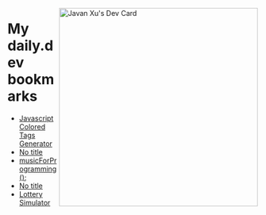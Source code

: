 
<a href="https://app.daily.dev/JavanXU"><img align="right" src="https://api.daily.dev/devcards/e45a150971844cd6959a94bb94e861ea.png?r=quw" width="400" alt="Javan Xu's Dev Card"/></a>

# My daily.dev bookmarks
<!-- daily.dev BOOKMARKS:START -->
- [Javascript Colored Tags Generator](https://app.daily.dev/posts/YTtp0CeAD?utm_source=rss&utm_medium=bookmarks&utm_campaign=6ueXw3FRNQzpNtewCDbI6)
- [No title](https://app.daily.dev/posts/zuWszssz2?utm_source=rss&utm_medium=bookmarks&utm_campaign=6ueXw3FRNQzpNtewCDbI6)
- [musicForProgramming&lpar;&rpar;;](https://app.daily.dev/posts/9IXiBrlOQ?utm_source=rss&utm_medium=bookmarks&utm_campaign=6ueXw3FRNQzpNtewCDbI6)
- [No title](https://app.daily.dev/posts/Ko6RLKpLW?utm_source=rss&utm_medium=bookmarks&utm_campaign=6ueXw3FRNQzpNtewCDbI6)
- [Lottery Simulator](https://app.daily.dev/posts/iAxopbzfJ?utm_source=rss&utm_medium=bookmarks&utm_campaign=6ueXw3FRNQzpNtewCDbI6)
<!-- daily.dev BOOKMARKS:END -->

